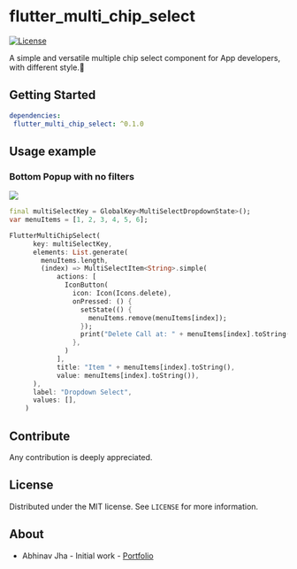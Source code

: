 # flutter_multi_chip_select

[![License][license-image]][license-url] 

A simple and versatile multiple chip select component for App developers, with different style.🚀

## Getting Started

```yaml
dependencies:
 flutter_multi_chip_select: ^0.1.0
```

## Usage example

### Bottom Popup with no filters
![](https://github.com/thepolyglots/resources/blob/master/packages/multiple_chip_select/simple_select.gif?raw=true)
```dart
final multiSelectKey = GlobalKey<MultiSelectDropdownState>();
var menuItems = [1, 2, 3, 4, 5, 6];

FlutterMultiChipSelect(
      key: multiSelectKey,
      elements: List.generate(
        menuItems.length,
        (index) => MultiSelectItem<String>.simple(
            actions: [
              IconButton(
                icon: Icon(Icons.delete),
                onPressed: () {
                  setState(() {
                    menuItems.remove(menuItems[index]);
                  });
                  print("Delete Call at: " + menuItems[index].toString());
                },
              )
            ],
            title: "Item " + menuItems[index].toString(),
            value: menuItems[index].toString()),
      ),
      label: "Dropdown Select",
      values: [],
    )
```

## Contribute

Any contribution is deeply appreciated.

## License

Distributed under the MIT license. See ``LICENSE`` for more information.

## About

- Abhinav Jha - Initial work - [Portfolio](https://github.com/abhinav2127)

[license-image]: https://img.shields.io/badge/License-MIT-blue.svg
[license-url]: LICENSE
